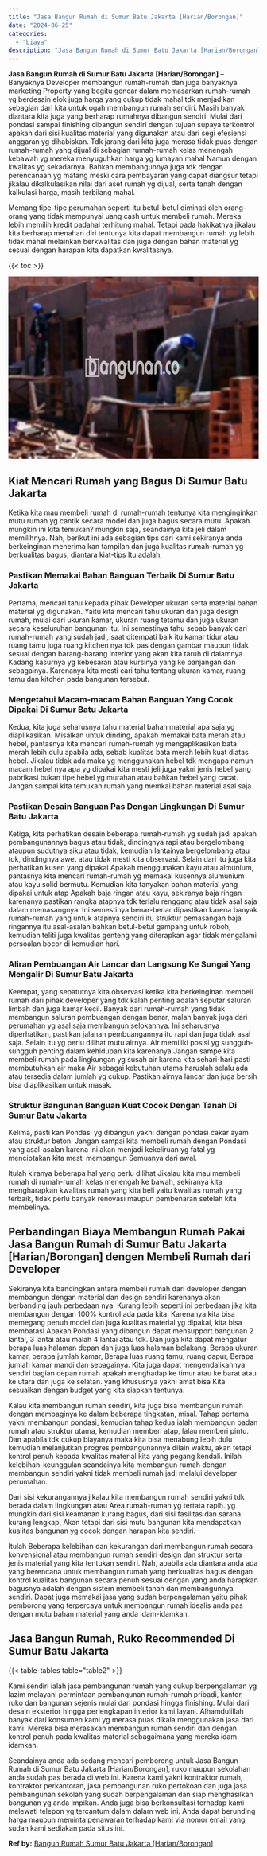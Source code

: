 ```yaml
---
title: "Jasa Bangun Rumah di Sumur Batu Jakarta [Harian/Borongan]"
date: "2024-06-25"
categories: 
  - "biaya"
description: "Jasa Bangun Rumah di Sumur Batu Jakarta [Harian/Borongan]. Seandainya anda ada sedang mencari pemborong untuk Jasa Bangun Rumah di Sumur Batu Jakarta [Haria..."
---
```


**Jasa Bangun Rumah di Sumur Batu Jakarta \[Harian/Borongan\]** – Banyaknya Developer membangun rumah-rumah dan juga banyaknya marketing Property yang begitu gencar dalam memasarkan rumah-rumah yg berdesain elok juga harga yang cukup tidak mahal tdk menjadikan sebagian dari kita untuk ogah membangun rumah sendiri. Masih banyak diantara kita juga yang berharap rumahnya dibangun sendiri. Mulai dari pondasi sampai finishing dibangun sendiri dengan tujuan supaya terkontrol apakah dari sisi kualitas material yang digunakan atau dari segi efesiensi anggaran yg dihabiskan. Tdk jarang dari kita juga merasa tidak puas dengan rumah-rumah yang dijual di sebagian rumah-rumah kelas menengah kebawah yg mereka menyuguhkan harga yg lumayan mahal Namun dengan kwalitas yg sekadarnya. Bahkan membangunnya juga tdk dengan perencanaan yg matang meski cara pembayaran yang dapat diangsur tetapi jikalau dikalkulasikan nilai dari aset rumah yg dijual, serta tanah dengan kalkulasi harga, masih terbilang mahal.

Memang tipe-tipe perumahan seperti itu betul-betul diminati oleh orang-orang yang tidak mempunyai uang cash untuk membeli rumah. Mereka lebih memilih kredit padahal terhitung mahal. Tetapi pada hakikatnya jikalau kita berharap menahan diri tentunya kita dapat membangun rumah yg lebih tidak mahal melainkan berkwalitas dan juga dengan bahan material yg sesuai dengan harapan kita dapatkan kwalitasnya.

{{< toc >}}

![Jasa Bangun Rumah di Sumur Batu Jakarta [Harian/Borongan]](/images/borong-bangunan-38.png)

## Kiat Mencari Rumah yang Bagus Di Sumur Batu Jakarta

Ketika kita mau membeli rumah di rumah-rumah tentunya kita menginginkan mutu rumah yg cantik secara model dan juga bagus secara mutu. Apakah mungkin ini kita temukan? mungkin saja, seandainya kita jeli dalam memilihnya. Nah, berikut ini ada sebagian tips dari kami sekiranya anda berkeinginan menerima kan tampilan dan juga kualitas rumah-rumah yg berkualitas bagus, diantara kiat-tips Itu adalah;

### Pastikan Memakai Bahan Banguan Terbaik Di Sumur Batu Jakarta

Pertama, mencari tahu kepada pihak Developer ukuran serta material bahan material yg digunakan. Yaitu kita mencari tahu ukuran dan juga design rumah, mulai dari ukuran kamar, ukuran ruang tetamu dan juga ukuran secara keseluruhan bangunan itu. Ini semestinya tahu sebab banyak dari rumah-rumah yang sudah jadi, saat ditempati baik itu kamar tidur atau ruang tamu juga ruang kitchen nya tdk pas dengan gambar maupun tidak sesuai dengan barang-barang interior yang akan kita taruh di dalamnya. Kadang kasurnya yg kebesaran atau kursinya yang ke panjangan dan sebagainya. Karenanya kita mesti cari tahu tentang ukuran kamar, ruang tamu dan kitchen pada bangunan tersebut.

### Mengetahui Macam-macam Bahan Banguan Yang Cocok Dipakai Di Sumur Batu Jakarta

Kedua, kita juga seharusnya tahu material bahan material apa saja yg diaplikasikan. Misalkan untuk dinding, apakah memakai bata merah atau hebel, pantasnya kita mencari rumah-rumah yg mengaplikasikan bata merah lebih dulu apabila ada, sebab kualitas bata merah lebih kuat diatas hebel. Jikalau tidak ada maka yg menggunakan hebel tdk mengapa namun macam hebel nya apa yg dipakai kita mesti jeli juga yakni jenis hebel yang pabrikasi bukan tipe hebel yg murahan atau bahkan hebel yang cacat. Jangan sampai kita temukan rumah yang memkai bahan material asal saja.

### Pastikan Desain Banguan Pas Dengan Lingkungan Di Sumur Batu Jakarta

Ketiga, kita perhatikan desain beberapa rumah-rumah yg sudah jadi apakah pembangunannya bagus atau tidak, dindingnya rapi atau bergelombang ataupun sudutnya siku atau tidak, kemudian lantainya bergelombang atau tdk, dindingnya awet atau tidak mesti kita observasi. Selain dari itu juga kita perhatikan kusen yang dipakai Apakah menggunakan kayu atau almunium, pantasnya kita mencari rumah-rumah yg memakai kusennya alumunium atau kayu solid bermutu. Kemudian kita tanyakan bahan material yang dipakai untuk atap Apakah baja ringan atau kayu, sekiranya baja ringan karenanya pastikan rangka atapnya tdk terlalu renggang atau tidak asal saja dalam memasangnya. Ini semestinya benar-benar dipastikan karena banyak rumah-rumah yang untuk atapnya sendiri itu struktur pemasangan baja ringannya itu asal-asalan bahkan betul-betul gampang untuk roboh, kemudian teliti juga kwalitas genteng yang diterapkan agar tidak mengalami persoalan bocor di kemudian hari.

### Aliran Pembuangan Air Lancar dan Langsung Ke Sungai Yang Mengalir Di Sumur Batu Jakarta

Keempat, yang sepatutnya kita observasi ketika kita berkeinginan membeli rumah dari pihak developer yang tdk kalah penting adalah seputar saluran limbah dan juga kamar kecil. Banyak dari rumah-rumah yang tidak membangun saluran pembuangan dengan benar, malah banyak juga dari perumahan yg asal saja membangun selokannya. Ini seharusnya diperhatikan, pastikan jalanan pembuangannya itu rapi dan juga tidak asal saja. Selain itu yg perlu dilihat mutu airnya. Air memiliki posisi yg sungguh-sungguh penting dalam kehidupan kita karenanya Jangan sampe kita membeli rumah pada lingkungan yg susah air karena kita sehari-hari pasti membutuhkan air maka Air sebagai kebutuhan utama haruslah selalu ada atau tersedia dalam jumlah yg cukup. Pastikan airnya lancar dan juga bersih bisa diaplikasikan untuk masak.

### Struktur Bangunan Banguan Kuat Cocok Dengan Tanah Di Sumur Batu Jakarta

Kelima, pasti kan Pondasi yg dibangun yakni dengan pondasi cakar ayam atau struktur beton. Jangan sampai kita membeli rumah dengan Pondasi yang asal-asalan karena ini akan menjadi kekeliruan yg fatal yg menciptakan kita mesti membangun Semuanya dari awal.

Itulah kiranya beberapa hal yang perlu dilihat Jikalau kita mau membeli rumah di rumah-rumah kelas menengah ke bawah, sekiranya kita mengharapkan kwalitas rumah yang kita beli yaitu kwalitas rumah yang terbaik, tidak perlu banyak renovasi maupun pembenaran setelah kita membelinya.

## Perbandingan Biaya Membangun Rumah Pakai Jasa Bangun Rumah di Sumur Batu Jakarta \[Harian/Borongan\] dengen Membeli Rumah dari Developer

Sekiranya kita bandingkan antara membeli rumah dari developer dengan membangun dengan material dan design sendiri karenanya akan berbanding jauh perbedaan nya. Kurang lebih seperti ini perbedaan jika kita membangun dengan 100% kontrol ada pada kita. Karenanya kita bisa memegang penuh model dan juga kualitas material yg dipakai, kita bisa membatasi Apakah Pondasi yang dibangun dapat mensupport bangunan 2 lantai, 3 lantai atau malah 4 lantai atau tdk. Dan juga kita dapat mengatur berapa luas halaman depan dan juga luas halaman belakang. Berapa ukuran kamar, berapa jumlah kamar, Berapa luas ruang tamu, ruang dapur, Berapa jumlah kamar mandi dan sebagainya. Kita juga dapat mengendalikannya sendiri bagian depan rumah apakah menghadap ke timur atau ke barat atau ke utara dan juga ke selatan. yang khususnya yakni amat bisa Kita sesuaikan dengan budget yang kita siapkan tentunya.

Kalau kita membangun rumah sendiri, kita juga bisa membangun rumah dengan membaginya ke dalam beberapa tingkatan, misal. Tahap pertama yakni membangun pondasi, kemudian tahap kedua ialah membangun badan rumah atau struktur utama, kemudian memberi atap, lalau memberi pintu. Dan apabila tdk cukup biayanya maka kita bisa menabung lebih dulu kemudian melanjutkan progres pembangunannya dilain waktu, akan tetapi kontrol penuh kepada kwalitas material kita yang pegang kendali. Inilah kelebihan-keunggulan seandainya kita membangun rumah dengan membangun sendiri yakni tidak membeli rumah jadi melalui developer perumahan.

Dari sisi kekurangannya jikalau kita membangun rumah sendiri yakni tdk berada dalam lingkungan atau Area rumah-rumah yg tertata rapih. yg mungkin dari sisi keamanan kurang bagus, dari sisi fasilitas dan sarana kurang lengkap, Akan tetapi dari sisi mutu bangunan kita mendapatkan kualitas bangunan yg cocok dengan harapan kita sendiri.

Itulah Beberapa kelebihan dan kekurangan dari membangun rumah secara konvensional atau membangun rumah sendiri design dan struktur serta jenis material yang kita tentukan sendiri. Nah, apabila ada diantara anda ada yang berencana untuk membangun rumah yang berkualitas bagus dengan kontrol kualitas bangunan secara penuh sesuai dengan yang anda harapkan bagusnya adalah dengan sistem membeli tanah dan membangunnya sendiri. Dapat juga memakai jasa yang sudah berpengalaman yaitu pihak pemborong yang terpercaya untuk membangun rumah idealis anda pas dengan mutu bahan material yang anda idam-idamkan.

## Jasa Bangun Rumah, Ruko Recommended Di Sumur Batu Jakarta

{{< table-tables table="table2" >}}

Kami sendiri ialah jasa pembangunan rumah yang cukup berpengalaman yg lazim melayani permintaan pembangunan rumah-rumah pribadi, kantor, ruko dan bangunan sejenis mulai dari pondasi hingga finishing. Mulai dari desain eksterior hingga perlengkapan interior kami layani. Alhamdulillah banyak dari konsumen kami yg merasa puas dikala menggunakan jasa dari kami. Mereka bisa merasakan membangun rumah sendiri dan dengan kontrol penuh pada kwalitas material sebagaimana yang mereka idam-idamkan.

Seandainya anda ada sedang mencari pemborong untuk Jasa Bangun Rumah di Sumur Batu Jakarta \[Harian/Borongan\], ruko maupun sekolahan anda sudah pas berada di web ini. Karena kami yakni kontraktor rumah, kontraktor perkantoran, jasa pembangunan ruko pertokoan dan juga jasa pembangunan sekolah yang sudah berpengalaman dan siap menghasilkan bangunan yg anda impikan. Anda juga bisa berkonsultasi terhadap kami melewati telepon yg tercantum dalam dalam web ini. Anda dapat berunding harga maupun meminta penawaran terhadap kami via nomor email yang sudah kami sediakan pada situs ini.

**Ref by:** [Bangun Rumah Sumur Batu Jakarta [Harian/Borongan]](https://id.wikipedia.org/wiki/Bangun)
